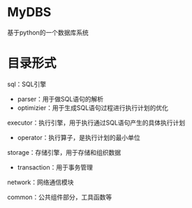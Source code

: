 # MyDBS
基于python的一个数据库系统

# 目录形式
sql：SQL引擎
- parser：用于做SQL语句的解析
- optimizier：用于生成SQL语句过程进行执行计划的优化  

executor：执行引擎，用于执行通过SQL语句产生的具体执行计划
- operator：执行算子，是执行计划的最小单位

storage：存储引擎，用于存储和组织数据
- transaction：用于事务管理

network：网络通信模块 

common：公共组件部分，工具函数等